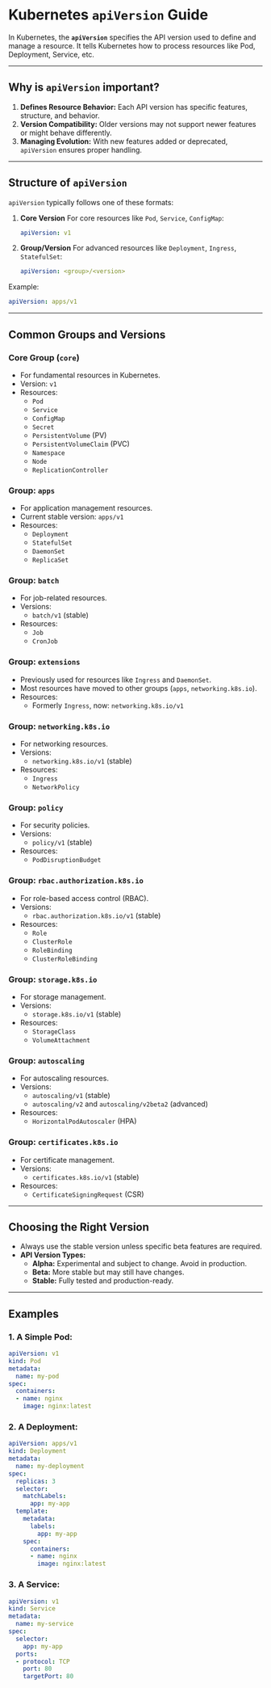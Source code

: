 
# Kubernetes `apiVersion` Guide

In Kubernetes, the **`apiVersion`** specifies the API version used to define and manage a resource. It tells Kubernetes how to process resources like Pod, Deployment, Service, etc.

---

## **Why is `apiVersion` important?**

1. **Defines Resource Behavior:** Each API version has specific features, structure, and behavior.
2. **Version Compatibility:** Older versions may not support newer features or might behave differently.
3. **Managing Evolution:** With new features added or deprecated, `apiVersion` ensures proper handling.

---

## **Structure of `apiVersion`**

`apiVersion` typically follows one of these formats:

1. **Core Version**
   For core resources like `Pod`, `Service`, `ConfigMap`:
   ```yaml
   apiVersion: v1
   ```

2. **Group/Version**
   For advanced resources like `Deployment`, `Ingress`, `StatefulSet`:
   ```yaml
   apiVersion: <group>/<version>
   ```

Example:
```yaml
apiVersion: apps/v1
```

---

## **Common Groups and Versions**

### **Core Group (`core`)**
- For fundamental resources in Kubernetes.
- Version: `v1`
- Resources:
  - `Pod`
  - `Service`
  - `ConfigMap`
  - `Secret`
  - `PersistentVolume` (PV)
  - `PersistentVolumeClaim` (PVC)
  - `Namespace`
  - `Node`
  - `ReplicationController`

### **Group: `apps`**
- For application management resources.
- Current stable version: `apps/v1`
- Resources:
  - `Deployment`
  - `StatefulSet`
  - `DaemonSet`
  - `ReplicaSet`

### **Group: `batch`**
- For job-related resources.
- Versions:
  - `batch/v1` (stable)
- Resources:
  - `Job`
  - `CronJob`

### **Group: `extensions`**
- Previously used for resources like `Ingress` and `DaemonSet`.
- Most resources have moved to other groups (`apps`, `networking.k8s.io`).
- Resources:
  - Formerly `Ingress`, now: `networking.k8s.io/v1`

### **Group: `networking.k8s.io`**
- For networking resources.
- Versions:
  - `networking.k8s.io/v1` (stable)
- Resources:
  - `Ingress`
  - `NetworkPolicy`

### **Group: `policy`**
- For security policies.
- Versions:
  - `policy/v1` (stable)
- Resources:
  - `PodDisruptionBudget`

### **Group: `rbac.authorization.k8s.io`**
- For role-based access control (RBAC).
- Versions:
  - `rbac.authorization.k8s.io/v1` (stable)
- Resources:
  - `Role`
  - `ClusterRole`
  - `RoleBinding`
  - `ClusterRoleBinding`

### **Group: `storage.k8s.io`**
- For storage management.
- Versions:
  - `storage.k8s.io/v1` (stable)
- Resources:
  - `StorageClass`
  - `VolumeAttachment`

### **Group: `autoscaling`**
- For autoscaling resources.
- Versions:
  - `autoscaling/v1` (stable)
  - `autoscaling/v2` and `autoscaling/v2beta2` (advanced)
- Resources:
  - `HorizontalPodAutoscaler` (HPA)

### **Group: `certificates.k8s.io`**
- For certificate management.
- Versions:
  - `certificates.k8s.io/v1` (stable)
- Resources:
  - `CertificateSigningRequest` (CSR)

---

## **Choosing the Right Version**

- Always use the stable version unless specific beta features are required.
- **API Version Types:**
  - **Alpha:** Experimental and subject to change. Avoid in production.
  - **Beta:** More stable but may still have changes.
  - **Stable:** Fully tested and production-ready.

---

## **Examples**

### 1. A Simple Pod:
```yaml
apiVersion: v1
kind: Pod
metadata:
  name: my-pod
spec:
  containers:
  - name: nginx
    image: nginx:latest
```

### 2. A Deployment:
```yaml
apiVersion: apps/v1
kind: Deployment
metadata:
  name: my-deployment
spec:
  replicas: 3
  selector:
    matchLabels:
      app: my-app
  template:
    metadata:
      labels:
        app: my-app
    spec:
      containers:
      - name: nginx
        image: nginx:latest
```

### 3. A Service:
```yaml
apiVersion: v1
kind: Service
metadata:
  name: my-service
spec:
  selector:
    app: my-app
  ports:
  - protocol: TCP
    port: 80
    targetPort: 80
```
